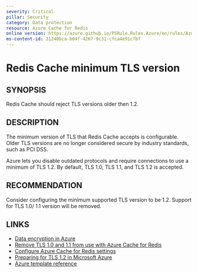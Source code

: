 ```yaml
---
severity: Critical
pillar: Security
category: Data protection
resource: Azure Cache for Redis
online version: https://azure.github.io/PSRule.Rules.Azure/en/rules/Azure.Redis.MinTLS/
ms-content-id: 31240bca-b04f-4267-9c31-cfca4e91cfbf
---
```


# Redis Cache minimum TLS version

## SYNOPSIS

Redis Cache should reject TLS versions older then 1.2.

## DESCRIPTION

The minimum version of TLS that Redis Cache accepts is configurable.
Older TLS versions are no longer considered secure by industry standards, such as PCI DSS.

Azure lets you disable outdated protocols and require connections to use a minimum of TLS 1.2.
By default, TLS 1.0, TLS 1.1, and TLS 1.2 is accepted.

## RECOMMENDATION

Consider configuring the minimum supported TLS version to be 1.2.
Support for TLS 1.0/ 1.1 version will be removed.

## LINKS

- [Data encryption in Azure](https://docs.microsoft.com/azure/architecture/framework/security/design-storage-encryption#data-in-transit)
- [Remove TLS 1.0 and 1.1 from use with Azure Cache for Redis](https://docs.microsoft.com/azure/azure-cache-for-redis/cache-remove-tls-10-11)
- [Configure Azure Cache for Redis settings](https://docs.microsoft.com/azure/azure-cache-for-redis/cache-configure#access-ports)
- [Preparing for TLS 1.2 in Microsoft Azure](https://azure.microsoft.com/updates/azuretls12/)
- [Azure template reference](https://docs.microsoft.com/azure/templates/microsoft.cache/redis#RedisCreateProperties)
